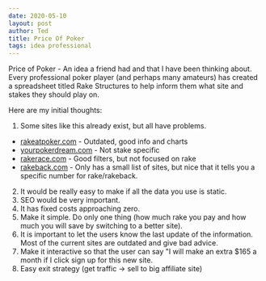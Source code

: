 ```yaml
---
date: 2020-05-10
layout: post
author: Ted
title: Price Of Poker
tags: idea professional
---
```

Price of Poker - An idea a friend had and that I have been thinking about. Every professional poker player (and perhaps many amateurs) has created a spreadsheet titled Rake Structures to help inform them what site and stakes they should play on.   

Here are my initial thoughts:
1. Some sites like this already exist, but all have problems.

- [rakeatpoker.com](https://rakeatpoker.com/) - Outdated, good info and charts
- [yourpokerdream.com](https://www.yourpokerdream.com/the-big-rake-comparison-of-all-online-poker-sites-2018/) - Not stake specific
- [rakerace.com](http://www.rakerace.com/poker_rooms) - Good filters, but not focused on rake
- [rakeback.com](http://www.rakeback.com/rakeback-calculator/) - Only has a small list of sites, but nice that it tells you a specific number for rake/rakeback.

2. It would be really easy to make if all the data you use is static.
3. SEO would be very important.
4. It has fixed costs approaching zero.
5. Make it simple. Do only one thing (how much rake you pay and how much you will save by switching to a better site).
6. It is important to let the users know the last update of the information. Most of the current sites are outdated and give bad advice.
7. Make it interactive so that the user can say "I will make an extra $165 a month if I click sign up for this new site.
8. Easy exit strategy (get traffic -> sell to big affiliate site)
